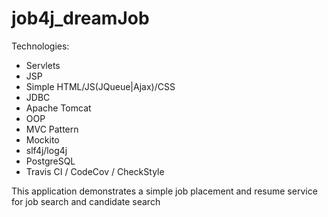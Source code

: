 # job4j_dreamJob

Technologies:
- Servlets
- JSP
- Simple HTML/JS(JQueue|Ajax)/CSS
- JDBC
- Apache Tomcat
- OOP
- MVC Pattern
- Mockito
- slf4j/log4j
- PostgreSQL
- Travis CI / CodeCov / CheckStyle

This application demonstrates a simple job placement and resume service for job search and candidate search